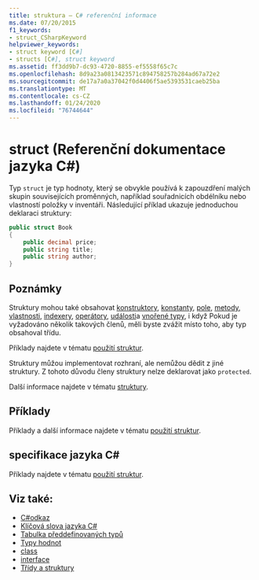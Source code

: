 ```yaml
---
title: struktura – C# referenční informace
ms.date: 07/20/2015
f1_keywords:
- struct_CSharpKeyword
helpviewer_keywords:
- struct keyword [C#]
- structs [C#], struct keyword
ms.assetid: ff3dd9b7-dc93-4720-8855-ef5558f65c7c
ms.openlocfilehash: 8d9a23a0813423571c894758257b284ad67a72e2
ms.sourcegitcommit: de17a7a0a37042f0d4406f5ae5393531caeb25ba
ms.translationtype: MT
ms.contentlocale: cs-CZ
ms.lasthandoff: 01/24/2020
ms.locfileid: "76744644"
---
```

# <a name="struct-c-reference"></a>struct (Referenční dokumentace jazyka C#)

Typ `struct` je typ hodnoty, který se obvykle používá k zapouzdření malých skupin souvisejících proměnných, například souřadnicích obdélníku nebo vlastností položky v inventáři. Následující příklad ukazuje jednoduchou deklaraci struktury:

```csharp
public struct Book
{
    public decimal price;
    public string title;
    public string author;
}
```

## <a name="remarks"></a>Poznámky

Struktury mohou také obsahovat [konstruktory](../../programming-guide/classes-and-structs/constructors.md), [konstanty](../../programming-guide/classes-and-structs/constants.md), [pole](../../programming-guide/classes-and-structs/fields.md), [metody](../../programming-guide/classes-and-structs/methods.md), [vlastnosti](../../programming-guide/classes-and-structs/properties.md), [indexery](../../programming-guide/indexers/index.md), [operátory](../operators/index.md), [události](../../programming-guide/events/index.md)a [vnořené typy](../../programming-guide/classes-and-structs/nested-types.md), i když Pokud je vyžadováno několik takových členů, měli byste zvážit místo toho, aby typ obsahoval třídu.

Příklady najdete v tématu [použití struktur](../../programming-guide/classes-and-structs/using-structs.md).

Struktury můžou implementovat rozhraní, ale nemůžou dědit z jiné struktury. Z tohoto důvodu členy struktury nelze deklarovat jako `protected`.

Další informace najdete v tématu [struktury](../../programming-guide/classes-and-structs/structs.md).

## <a name="examples"></a>Příklady

Příklady a další informace najdete v tématu [použití struktur](../../programming-guide/classes-and-structs/using-structs.md).

## <a name="c-language-specification"></a>specifikace jazyka C#

Příklady najdete v tématu [použití struktur](../../programming-guide/classes-and-structs/using-structs.md).

## <a name="see-also"></a>Viz také:

- [C#odkaz](../index.md)
- [Klíčová slova jazyka C#](index.md)
- [Tabulka předdefinovaných typů](built-in-types-table.md)
- [Typy hodnot](../builtin-types/value-types.md)
- [class](class.md)
- [interface](interface.md)
- [Třídy a struktury](../../programming-guide/classes-and-structs/index.md)
